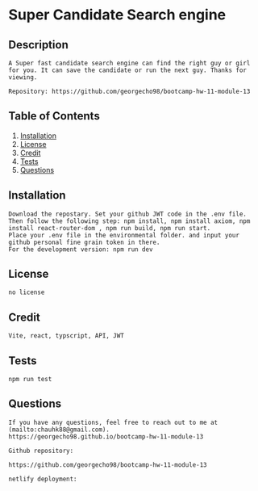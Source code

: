 # Super Candidate Search engine 

## Description
    A Super fast candidate search engine can find the right guy or girl for you. It can save the candidate or run the next guy. Thanks for viewing. 
    
    Repository: https://github.com/georgecho98/bootcamp-hw-11-module-13

    
## Table of Contents
1. [Installation](#installation)
2. [License](#license)
3. [Credit](#credit)
4. [Tests](#tests)
5. [Questions](#questions)


## Installation 
    
    Download the repostary. Set your github JWT code in the .env file. 
    Then follow the following step: npm install, npm install axiom, npm install react-router-dom , npm run build, npm run start.
    Place your .env file in the environmental folder. and input your github personal fine grain token in there.
    For the development version: npm run dev

## License
    no license

## Credit
    Vite, react, typscript, API, JWT

## Tests
    npm run test

## Questions
    
    If you have any questions, feel free to reach out to me at (mailto:chauhk88@gmail.com).
    https://georgecho98.github.io/bootcamp-hw-11-module-13
    
    Github repository:

    https://github.com/georgecho98/bootcamp-hw-11-module-13

    netlify deployment: 